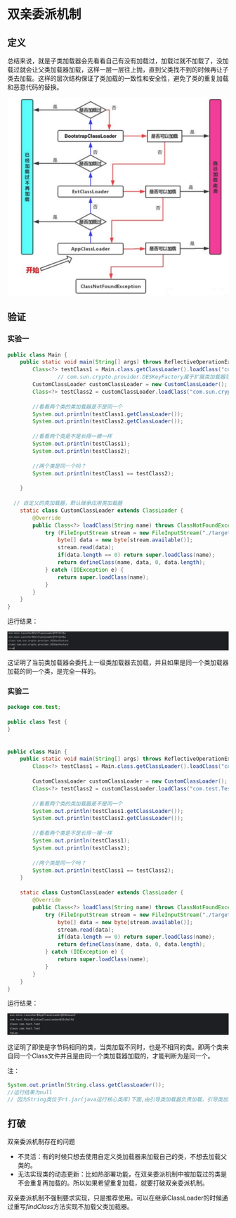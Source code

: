 # 双亲委派机制
## 定义

总结来说，就是子类加载器会先看看自己有没有加载过，加载过就不加载了，没加载过就会让父类加载器加载，这样一层一层往上抛，直到父类找不到的时候再让子类去加载。这样的层次结构保证了类加载的一致性和安全性，避免了类的重复加载和恶意代码的替换。

![image-20230306170728531](img/RFaE7s5CnmylgkT.png)

## 验证

### 实验一

```java
public class Main {
    public static void main(String[] args) throws ReflectiveOperationException {
        Class<?> testClass1 = Main.class.getClassLoader().loadClass("com.sun.crypto.provider.DESKeyFactory");
				// com.sun.crypto.provider.DESKeyFactory属于扩展类加载器范围的
        CustomClassLoader customClassLoader = new CustomClassLoader();
        Class<?> testClass2 = customClassLoader.loadClass("com.sun.crypto.provider.DESKeyFactory");

        //看看两个类的类加载器是不是同一个
        System.out.println(testClass1.getClassLoader());
        System.out.println(testClass2.getClassLoader());

        //看看两个类是不是长得一模一样
        System.out.println(testClass1);
        System.out.println(testClass2);

        //两个类是同一个吗？
        System.out.println(testClass1 == testClass2);
      
    }

  // 自定义的类加载器，默认继承应用类加载器
    static class CustomClassLoader extends ClassLoader {
        @Override
        public Class<?> loadClass(String name) throws ClassNotFoundException {
            try (FileInputStream stream = new FileInputStream("./target/classes/"+name.replace(".", "/")+".class")){
                byte[] data = new byte[stream.available()];
                stream.read(data);
                if(data.length == 0) return super.loadClass(name);
                return defineClass(name, data, 0, data.length);
            } catch (IOException e) {
                return super.loadClass(name);
            }
        }
    }
}
```

运行结果：

![image-20240420164117063](img/image-20240420164117063.png)

这证明了当前类加载器会委托上一级类加载器去加载，并且如果是同一个类加载器加载的同一个类，是完全一样的。

### 实验二

```java
package com.test;

public class Test {
}


public class Main {
    public static void main(String[] args) throws ReflectiveOperationException {
        Class<?> testClass1 = Main.class.getClassLoader().loadClass("com.test.Test");

        CustomClassLoader customClassLoader = new CustomClassLoader();
        Class<?> testClass2 = customClassLoader.loadClass("com.test.Test");

        //看看两个类的类加载器是不是同一个
        System.out.println(testClass1.getClassLoader());
        System.out.println(testClass2.getClassLoader());

        //看看两个类是不是长得一模一样
        System.out.println(testClass1);
        System.out.println(testClass2);

        //两个类是同一个吗？
        System.out.println(testClass1 == testClass2);
    }

    static class CustomClassLoader extends ClassLoader {
        @Override
        public Class<?> loadClass(String name) throws ClassNotFoundException {
            try (FileInputStream stream = new FileInputStream("./target/classes/"+name.replace(".", "/")+".class")){
                byte[] data = new byte[stream.available()];
                stream.read(data);
                if(data.length == 0) return super.loadClass(name);
                return defineClass(name, data, 0, data.length);
            } catch (IOException e) {
                return super.loadClass(name);
            }
        }
    }
}
```

运行结果：

![image-20240420164151649](img/image-20240420164151649.png)

这证明了即使是字节码相同的类，当类加载不同时，也是不相同的类。即两个类来自同一个Class文件并且是由同一个类加载器加载的，才能判断为是同一个。

注：

```java
System.out.println(String.class.getClassLoader());
//运行结果为null
// 因为String类位于rt.jar(java运行核心类库)下面,由引导类加载器负责加载，引导类加载器是C++实现的，在Java中获取不到，故该部分为Null
```

## 打破

双亲委派机制存在的问题

- 不灵活：有的时候只想去使用自定义类加载器来加载自己的类，不想去加载父类的。
- 无法实现类的动态更新：比如热部署功能，在双亲委派机制中被加载过的类是不会重复再加载的。所以如果希望重复加载，就要打破双亲委派机制。

双亲委派机制不强制要求实现，只是推荐使用。可以在继承ClassLoader的时候通过重写*findClass*方法实现不加载父类加载器。
